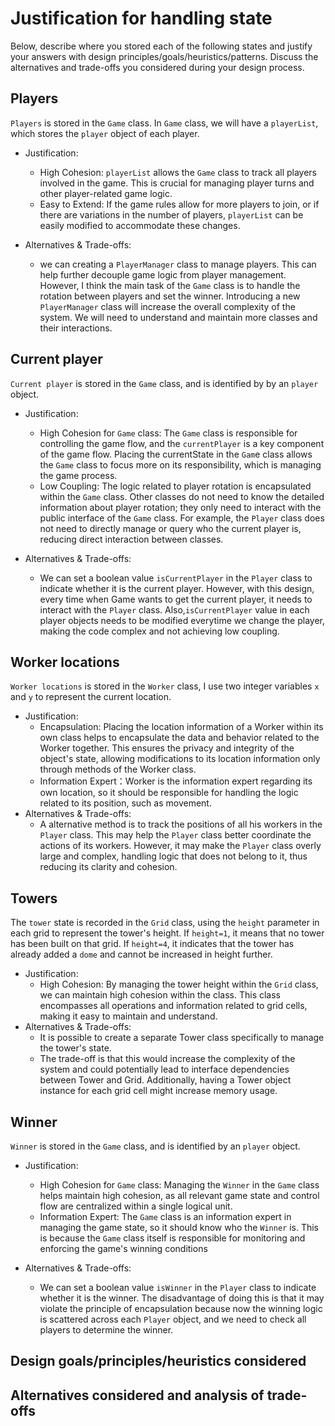 # Justification for handling state
Below, describe where you stored each of the following states and justify your answers with design principles/goals/heuristics/patterns. Discuss the alternatives and trade-offs you considered during your design process.

## Players
`Players` is stored in the `Game` class. In `Game` class, we will have a `playerList`, which stores the `player` object of each player.

- Justification:
    - High Cohesion: `playerList` allows the `Game` class to track all players involved in the game. This is crucial for managing player turns and other player-related game logic.
    - Easy to Extend: If the game rules allow for more players to join, or if there are variations in the number of players, `playerList` can be easily modified to accommodate these changes.

- Alternatives & Trade-offs:
    - we can creating a `PlayerManager` class to manage players. This can help further decouple game logic from player management. However, I think the main task of the `Game` class is to handle the rotation between players and set the winner. Introducing a new `PlayerManager` class will increase the overall complexity of the system. We will need to understand and maintain more classes and their interactions.


## Current player
`Current player` is stored in the `Game` class, and is identified by by an `player` object.

- Justification:  
    - High Cohesion for `Game` class: The `Game` class is responsible for controlling the game flow, and the `currentPlayer` is a key component of the game flow. Placing the currentState in the `Gam`e class allows the `Game` class to focus more on its responsibility, which is managing the game process.
    - Low Coupling: The logic related to player rotation is encapsulated within the `Game` class. Other classes do not need to know the detailed information about player rotation; they only need to interact with the public interface of the `Game` class. For example, the `Player` class does not need to directly manage or query who the current player is, reducing direct interaction between classes.

- Alternatives & Trade-offs:
    - We can set a boolean value `isCurrentPlayer` in the `Player` class to indicate whether it is the current player. However, with this design, every time when Game wants to get the current player, it needs to interact with the `Player` class. Also,`isCurrentPlayer` value in each player objects needs to be modified everytime we change the player, making the code complex and not achieving low coupling.

## Worker locations
`Worker locations` is stored in the `Worker` class, I use two integer variables `x` and `y` to represent the current location.

- Justification: 
    - Encapsulation: Placing the location information of a Worker within its own class helps to encapsulate the data and behavior related to the Worker together. This ensures the privacy and integrity of the object's state, allowing modifications to its location information only through methods of the Worker class.
    - Information Expert：Worker is the information expert regarding its own location, so it should be responsible for handling the logic related to its position, such as movement.
- Alternatives & Trade-offs:
    - A alternative method is to track the positions of all his workers in the `Player` class. This may help the `Player` class better coordinate the actions of its workers. However, it may make the `Player` class overly large and complex, handling logic that does not belong to it, thus reducing its clarity and cohesion.

## Towers
The `tower` state is recorded in the `Grid` class, using the `height` parameter in each grid to represent the tower's height. If `height=1`, it means that no tower has been built on that grid. If `height=4`, it indicates that the tower has already added a `dome` and cannot be increased in height further.

- Justification: 
    - High Cohesion: By managing the tower height within the `Grid` class, we can maintain high cohesion within the class. This class encompasses all operations and information related to grid cells, making it easy to maintain and understand.
- Alternatives & Trade-offs:
    - It is possible to create a separate Tower class specifically to manage the tower's state.
    - The trade-off is that this would increase the complexity of the system and could potentially lead to interface dependencies between Tower and Grid. Additionally, having a Tower object instance for each grid cell might increase memory usage.

## Winner
`Winner` is stored in the `Game` class, and is identified by an `player` object.
- Justification:  
    - High Cohesion for `Game` class: Managing the `Winner` in the `Game` class helps maintain high cohesion, as all relevant game state and control flow are centralized within a single logical unit.
    - Information Expert: The `Game` class is an information expert in managing the game state, so it should know who the `Winner` is. This is because the `Game` class itself is responsible for monitoring and enforcing the game's winning conditions

- Alternatives & Trade-offs:
    - We can set a boolean value `isWinner` in the `Player` class to indicate whether it is the winner. The disadvantage of doing this is that it may violate the principle of encapsulation because now the winning logic is scattered across each `Player` object, and we need to check all players to determine the winner.

## Design goals/principles/heuristics considered
<fill your anwsers here>

## Alternatives considered and analysis of trade-offs
<fill your anwsers here>